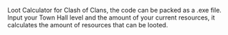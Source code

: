Loot Calculator for Clash of Clans, the code can be packed as a .exe file.
Input your Town Hall level and the amount of your current resources, it calculates the amount of resources that can be looted.
